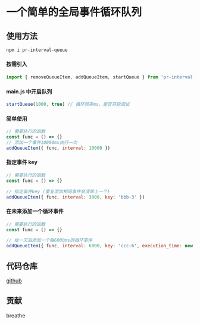 # 一个简单的全局事件循环队列

## 使用方法

```bash
npm i pr-interval-queue
```

#### 按需引入

```js
import { removeQueueItem, addQueueItem, startQueue } from 'pr-interval-queue'
```

#### main.js 中开启队列

```js
startQueue(1000, true) // 循环频率ms，是否开启调试
```

#### 简单使用

```js
// 需要执行的函数
const func = () => {}
// 添加一个事件10000ms执行一次
addQueueItem({ func, interval: 10000 })
```

#### 指定事件 key

```js
// 需要执行的函数
const func = () => {}

// 指定事件key (重复添加相同事件会清除上一个)
addQueueItem({ func, interval: 3000, key: 'bbb-3' })
```

#### 在未来添加一个循环事件

```js
// 需要执行的函数
const func = () => {}

// 给一天后添加一个每6000ms的循环事件
addQueueItem({ func, interval: 6000, key: 'ccc-6', execution_time: new Date().getTime() + 1000 * 60 * 60 * 24 * 1 })
```

## 代码仓库

[github](https://github.com/breathe97/pr-interval-queue)

## 贡献

breathe
